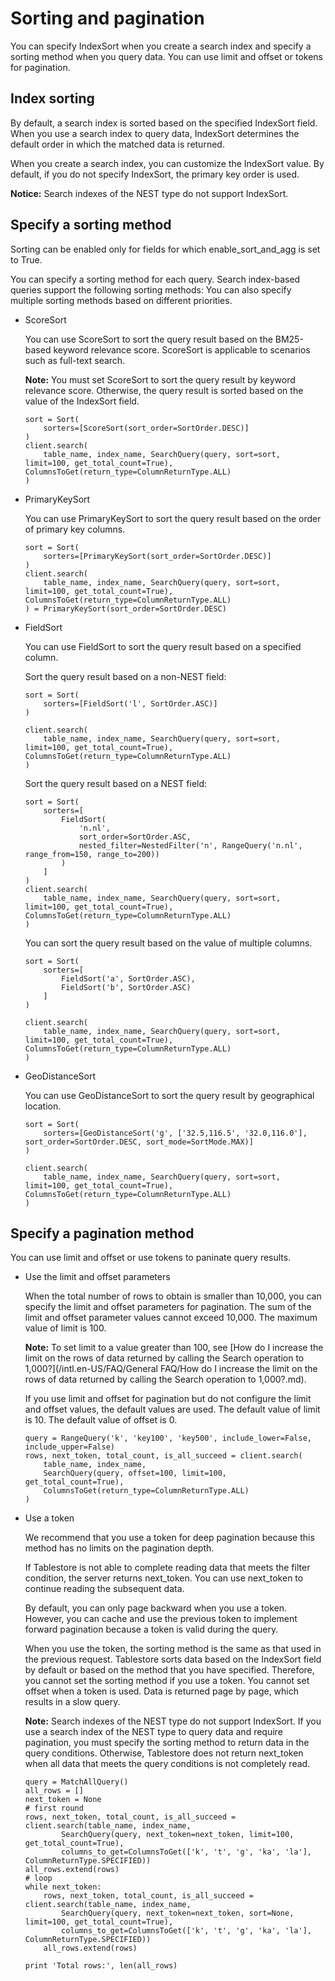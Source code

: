 # Sorting and pagination

You can specify IndexSort when you create a search index and specify a sorting method when you query data. You can use limit and offset or tokens for pagination.

## Index sorting

By default, a search index is sorted based on the specified IndexSort field. When you use a search index to query data, IndexSort determines the default order in which the matched data is returned.

When you create a search index, you can customize the IndexSort value. By default, if you do not specify IndexSort, the primary key order is used.

**Notice:** Search indexes of the NEST type do not support IndexSort.

## Specify a sorting method

Sorting can be enabled only for fields for which enable\_sort\_and\_agg is set to True.

You can specify a sorting method for each query. Search index-based queries support the following sorting methods: You can also specify multiple sorting methods based on different priorities.

-   ScoreSort

    You can use ScoreSort to sort the query result based on the BM25-based keyword relevance score. ScoreSort is applicable to scenarios such as full-text search.

    **Note:** You must set ScoreSort to sort the query result by keyword relevance score. Otherwise, the query result is sorted based on the value of the IndexSort field.

    ```
    sort = Sort(
        sorters=[ScoreSort(sort_order=SortOrder.DESC)]
    )
    client.search(
        table_name, index_name, SearchQuery(query, sort=sort, limit=100, get_total_count=True), ColumnsToGet(return_type=ColumnReturnType.ALL)
    )
    ```

-   PrimaryKeySort

    You can use PrimaryKeySort to sort the query result based on the order of primary key columns.

    ```
    sort = Sort(
        sorters=[PrimaryKeySort(sort_order=SortOrder.DESC)]
    )
    client.search(
        table_name, index_name, SearchQuery(query, sort=sort, limit=100, get_total_count=True), ColumnsToGet(return_type=ColumnReturnType.ALL)
    ) = PrimaryKeySort(sort_order=SortOrder.DESC)
    ```

-   FieldSort

    You can use FieldSort to sort the query result based on a specified column.

    Sort the query result based on a non-NEST field:

    ```
    sort = Sort(
        sorters=[FieldSort('l', SortOrder.ASC)]
    )
    
    client.search(
        table_name, index_name, SearchQuery(query, sort=sort, limit=100, get_total_count=True), ColumnsToGet(return_type=ColumnReturnType.ALL)
    )
    ```

    Sort the query result based on a NEST field:

    ```
    sort = Sort(
        sorters=[
            FieldSort(
                'n.nl', 
                sort_order=SortOrder.ASC, 
                nested_filter=NestedFilter('n', RangeQuery('n.nl', range_from=150, range_to=200))
            )
        ]
    )
    client.search(
        table_name, index_name, SearchQuery(query, sort=sort, limit=100, get_total_count=True), ColumnsToGet(return_type=ColumnReturnType.ALL)
    )
    ```

    You can sort the query result based on the value of multiple columns.

    ```
    sort = Sort(
        sorters=[
            FieldSort('a', SortOrder.ASC),
            FieldSort('b', SortOrder.ASC)
        ]
    )
    
    client.search(
        table_name, index_name, SearchQuery(query, sort=sort, limit=100, get_total_count=True), ColumnsToGet(return_type=ColumnReturnType.ALL)
    )
    ```

-   GeoDistanceSort

    You can use GeoDistanceSort to sort the query result by geographical location.

    ```
    sort = Sort(
        sorters=[GeoDistanceSort('g', ['32.5,116.5', '32.0,116.0'], sort_order=SortOrder.DESC, sort_mode=SortMode.MAX)]
    )
    
    client.search(
        table_name, index_name, SearchQuery(query, sort=sort, limit=100, get_total_count=True), ColumnsToGet(return_type=ColumnReturnType.ALL)
    )    
    ```


## Specify a pagination method

You can use limit and offset or use tokens to paninate query results.

-   Use the limit and offset parameters

    When the total number of rows to obtain is smaller than 10,000, you can specify the limit and offset parameters for pagination. The sum of the limit and offset parameter values cannot exceed 10,000. The maximum value of limit is 100.

    **Note:** To set limit to a value greater than 100, see [How do I increase the limit on the rows of data returned by calling the Search operation to 1,000?](/intl.en-US/FAQ/General FAQ/How do I increase the limit on the rows of data returned by calling the Search operation
         to 1,000?.md).

    If you use limit and offset for pagination but do not configure the limit and offset values, the default values are used. The default value of limit is 10. The default value of offset is 0.

    ```
    query = RangeQuery('k', 'key100', 'key500', include_lower=False, include_upper=False)
    rows, next_token, total_count, is_all_succeed = client.search(
        table_name, index_name, 
        SearchQuery(query, offset=100, limit=100, get_total_count=True), 
        ColumnsToGet(return_type=ColumnReturnType.ALL)
    )      
    ```

-   Use a token

    We recommend that you use a token for deep pagination because this method has no limits on the pagination depth.

    If Tablestore is not able to complete reading data that meets the filter condition, the server returns next\_token. You can use next\_token to continue reading the subsequent data.

    By default, you can only page backward when you use a token. However, you can cache and use the previous token to implement forward pagination because a token is valid during the query.

    When you use the token, the sorting method is the same as that used in the previous request. Tablestore sorts data based on the IndexSort field by default or based on the method that you have specified. Therefore, you cannot set the sorting method if you use a token. You cannot set offset when a token is used. Data is returned page by page, which results in a slow query.

    **Note:** Search indexes of the NEST type do not support IndexSort. If you use a search index of the NEST type to query data and require pagination, you must specify the sorting method to return data in the query conditions. Otherwise, Tablestore does not return next\_token when all data that meets the query conditions is not completely read.

    ```
    query = MatchAllQuery()
    all_rows = []
    next_token = None
    # first round
    rows, next_token, total_count, is_all_succeed = client.search(table_name, index_name,
            SearchQuery(query, next_token=next_token, limit=100, get_total_count=True),
            columns_to_get=ColumnsToGet(['k', 't', 'g', 'ka', 'la'], ColumnReturnType.SPECIFIED))
    all_rows.extend(rows)
    # loop
    while next_token:
        rows, next_token, total_count, is_all_succeed = client.search(table_name, index_name,
            SearchQuery(query, next_token=next_token, sort=None, limit=100, get_total_count=True),
            columns_to_get=ColumnsToGet(['k', 't', 'g', 'ka', 'la'], ColumnReturnType.SPECIFIED))
        all_rows.extend(rows)
    
    print 'Total rows:', len(all_rows)
    ```


